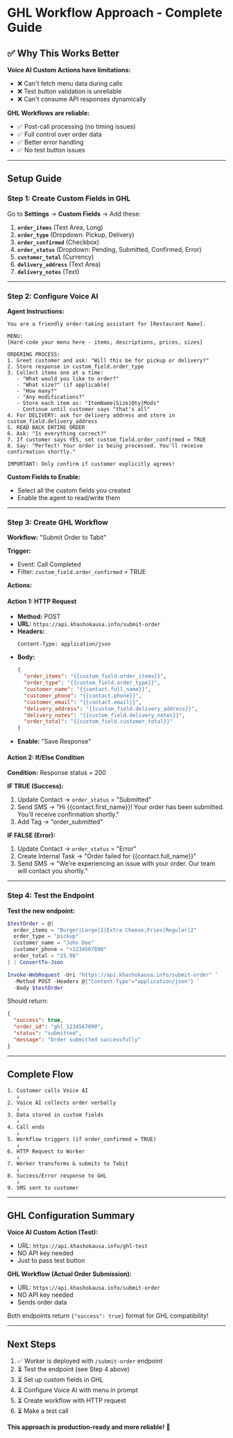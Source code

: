 # GHL Workflow Approach - Complete Guide

## ✅ Why This Works Better

**Voice AI Custom Actions have limitations:**
- ❌ Can't fetch menu data during calls
- ❌ Test button validation is unreliable
- ❌ Can't consume API responses dynamically

**GHL Workflows are reliable:**
- ✅ Post-call processing (no timing issues)
- ✅ Full control over order data
- ✅ Better error handling
- ✅ No test button issues

---

## Setup Guide

### Step 1: Create Custom Fields in GHL

Go to **Settings** → **Custom Fields** → Add these:

1. **`order_items`** (Text Area, Long)
2. **`order_type`** (Dropdown: Pickup, Delivery)
3. **`order_confirmed`** (Checkbox)
4. **`order_status`** (Dropdown: Pending, Submitted, Confirmed, Error)
5. **`customer_total`** (Currency)
6. **`delivery_address`** (Text Area)
7. **`delivery_notes`** (Text)

---

### Step 2: Configure Voice AI

**Agent Instructions:**
```
You are a friendly order-taking assistant for [Restaurant Name].

MENU:
[Hard-code your menu here - items, descriptions, prices, sizes]

ORDERING PROCESS:
1. Greet customer and ask: "Will this be for pickup or delivery?"
2. Store response in custom_field.order_type
3. Collect items one at a time:
   - "What would you like to order?"
   - "What size?" (if applicable)
   - "How many?"
   - "Any modifications?"
   - Store each item as: "ItemName|Size|Qty|Mods"
   - Continue until customer says "that's all"
4. For DELIVERY: ask for delivery address and store in custom_field.delivery_address
5. READ BACK ENTIRE ORDER
6. Ask: "Is everything correct?"
7. If customer says YES, set custom_field.order_confirmed = TRUE
8. Say: "Perfect! Your order is being processed. You'll receive confirmation shortly."

IMPORTANT: Only confirm if customer explicitly agrees!
```

**Custom Fields to Enable:**
- Select all the custom fields you created
- Enable the agent to read/write them

---

### Step 3: Create GHL Workflow

**Workflow:** "Submit Order to Tabit"

**Trigger:**
- Event: Call Completed
- Filter: `custom_field.order_confirmed` = TRUE

**Actions:**

#### Action 1: HTTP Request

- **Method:** POST
- **URL:** `https://api.khashokausa.info/submit-order`
- **Headers:**
  ```
  Content-Type: application/json
  ```
- **Body:**
  ```json
  {
    "order_items": "{{custom_field.order_items}}",
    "order_type": "{{custom_field.order_type}}",
    "customer_name": "{{contact.full_name}}",
    "customer_phone": "{{contact.phone}}",
    "customer_email": "{{contact.email}}",
    "delivery_address": "{{custom_field.delivery_address}}",
    "delivery_notes": "{{custom_field.delivery_notes}}",
    "order_total": "{{custom_field.customer_total}}"
  }
  ```
- **Enable:** "Save Response"

#### Action 2: If/Else Condition

**Condition:** Response status = 200

**IF TRUE (Success):**
1. Update Contact → `order_status` = "Submitted"
2. Send SMS → "Hi {{contact.first_name}}! Your order has been submitted. You'll receive confirmation shortly."
3. Add Tag → "order_submitted"

**IF FALSE (Error):**
1. Update Contact → `order_status` = "Error"
2. Create Internal Task → "Order failed for {{contact.full_name}}"
3. Send SMS → "We're experiencing an issue with your order. Our team will contact you shortly."

---

### Step 4: Test the Endpoint

**Test the new endpoint:**

```powershell
$testOrder = @{
  order_items = "Burger|Large|1|Extra Cheese;Fries|Regular|2"
  order_type = "pickup"
  customer_name = "John Doe"
  customer_phone = "+1234567890"
  order_total = "25.98"
} | ConvertTo-Json

Invoke-WebRequest -Uri "https://api.khashokausa.info/submit-order" `
  -Method POST -Headers @{"Content-Type"="application/json"} `
  -Body $testOrder
```

Should return:
```json
{
  "success": true,
  "order_id": "ghl_1234567890",
  "status": "submitted",
  "message": "Order submitted successfully"
}
```

---

## Complete Flow

```
1. Customer calls Voice AI
   ↓
2. Voice AI collects order verbally
   ↓
3. Data stored in custom fields
   ↓
4. Call ends
   ↓
5. Workflow triggers (if order_confirmed = TRUE)
   ↓
6. HTTP Request to Worker
   ↓
7. Worker transforms & submits to Tabit
   ↓
8. Success/Error response to GHL
   ↓
9. SMS sent to customer
```

---

## GHL Configuration Summary

**Voice AI Custom Action (Test):**
- URL: `https://api.khashokausa.info/ghl-test`
- NO API key needed
- Just to pass test button

**GHL Workflow (Actual Order Submission):**
- URL: `https://api.khashokausa.info/submit-order`
- NO API key needed
- Sends order data

Both endpoints return `{"success": true}` format for GHL compatibility!

---

## Next Steps

1. ✅ Worker is deployed with `/submit-order` endpoint
2. ⏳ Test the endpoint (see Step 4 above)
3. ⏳ Set up custom fields in GHL
4. ⏳ Configure Voice AI with menu in prompt
5. ⏳ Create workflow with HTTP request
6. ⏳ Make a test call

**This approach is production-ready and more reliable!** 🎉


